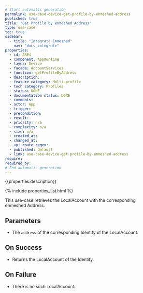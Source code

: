 ```yaml
---
# Start automatic generation
permalink: use-case-device-get-profile-by-enmeshed-address
published: true
title: "Get Profile by enmeshed Address"
type: use-case
toc: true
sidebar:
  - title: "Integrate Enmeshed"
    nav: "docs_integrate"
properties:
  - id: ARP4
  - component: AppRuntime
  - layer: Device
  - facade: AccountServices
  - function: getProfileByAddress
  - description:
  - feature category: Multi-profile
  - tech category: Profiles
  - status: DONE
  - documentation status: DONE
  - comments:
  - actor: App
  - trigger:
  - precondition:
  - result:
  - priority: n/a
  - complexity: n/a
  - size: n/a
  - created_at:
  - changed_at:
  - api_route_regex:
  - published: default
  - link: use-case-device-get-profile-by-enmeshed-address
require:
required_by:
# End automatic generation
---
```


{{properties.description}}

{% include properties_list.html %}

This use-case retrieves the LocalAccount with the corresponding enmeshed Address.

## Parameters

- The `address` of the corresponding Identity of the LocalAccount.

## On Success

- Returns the LocalAccount of the Identity.

## On Failure

- There is no such LocalAccount.
